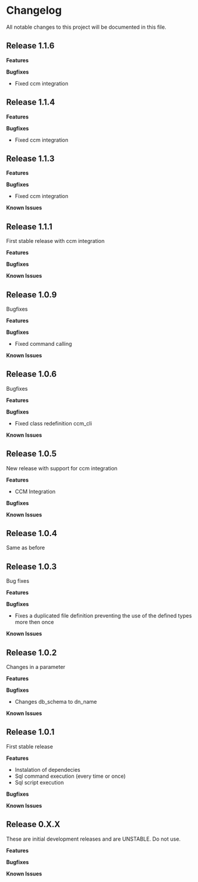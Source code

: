 # Changelog

All notable changes to this project will be documented in this file.

## Release 1.1.6

**Features**

**Bugfixes**

* Fixed ccm integration

## Release 1.1.4

**Features**

**Bugfixes**

* Fixed ccm integration

## Release 1.1.3

**Features**

**Bugfixes**

* Fixed ccm integration

**Known Issues**

## Release 1.1.1

First stable release with ccm integration

**Features**

**Bugfixes**

**Known Issues**

## Release 1.0.9

Bugfixes

**Features**

**Bugfixes**

* Fixed command calling

**Known Issues**

## Release 1.0.6

Bugfixes

**Features**

**Bugfixes**

* Fixed class redefinition ccm_cli

**Known Issues**

## Release 1.0.5

New release with support for ccm integration

**Features**

* CCM Integration

**Bugfixes**

**Known Issues**
## Release 1.0.4

Same as before

## Release 1.0.3

Bug fixes

**Features**

**Bugfixes**

* Fixes a duplicated file definition preventing the use of the defined types more then once

**Known Issues**

## Release 1.0.2

Changes in a parameter

**Features**

**Bugfixes**

* Changes db_schema to dn_name

**Known Issues**

## Release 1.0.1

First stable release

**Features**

* Instalation of dependecies
* Sql command execution (every time or once)
* Sql script execution

**Bugfixes**

**Known Issues**

## Release 0.X.X

These are initial development releases and are UNSTABLE. Do not use.

**Features**

**Bugfixes**

**Known Issues**
